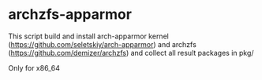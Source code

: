 archzfs-apparmor
=============

This script build and install arch-apparmor kernel (https://github.com/seletskiy/arch-apparmor)
and archzfs (https://github.com/demizer/archzfs) and collect all result packages in pkg/

Only for x86_64